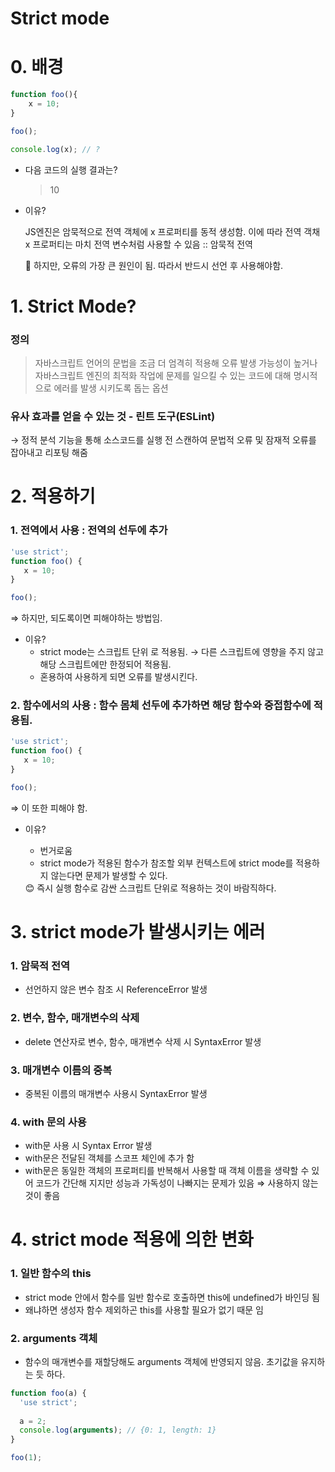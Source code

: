 # Strict mode

# 0. 배경

```jsx
function foo(){
	x = 10;
}

foo();

console.log(x); // ?
```

- 다음 코드의 실행 결과는?
    
    > 10
    > 
- 이유?
    
    JS엔진은 암묵적으로 전역 객체에 x 프로퍼티를 동적 생성함. 이에 따라 전역 객채 x 프로퍼티는 마치 전역 변수처럼 사용할 수 있음 :: 암묵적 전역
    
    <aside>
    🚨 하지만, 오류의 가장 큰 원인이 됨. 따라서 반드시 선언 후 사용해야함.
    
    </aside>
    

# 1. Strict Mode?

### 정의

> 자바스크립트 언어의 문법을 조금 더 엄격히 적용해 오류 발생 가능성이 높거나 자바스크립트 엔진의 최적화 작업에 문제를 일으킬 수 있는 코드에 대해 명시적으로 에러를 발생 시키도록 돕는 옵션
> 

### 유사 효과를 얻을 수 있는 것 - 린트 도구(ESLint)

→ 정적 분석 기능을 통해 소스코드를 실행 전 스캔하여 문법적 오류 및 잠재적 오류를 잡아내고 리포팅 해줌

# 2. 적용하기

### 1. 전역에서 사용 : 전역의 선두에 추가

```jsx
'use strict';
function foo() {
   x = 10;
}

foo();
```

⇒ 하지만, 되도록이면 피해야하는 방법임.

- 이유?
    - strict mode는 스크립트 단위 로 적용됨. → 다른 스크립트에 영향을 주지 않고 해당 스크립트에만 한정되어 적용됨.
    - 혼용하여 사용하게 되면 오류를 발생시킨다.
    

### 2. 함수에서의 사용 : 함수 몸체 선두에 추가하면 해당 함수와 중접함수에 적용됨.

```jsx
'use strict';
function foo() {
   x = 10;
}

foo();
```

⇒ 이 또한 피해야 함.

- 이유?
    - 번거로움
    - strict mode가 적용된 함수가 참조할 외부 컨텍스트에 strict mode를 적용하지 않는다면 문제가 발생할 수 있다.
    
    <aside>
    😊 즉시 실행 함수로 감싼 스크립트 단위로 적용하는 것이 바람직하다.
    
    </aside>
    

# 3. **strict mode가 발생시키는 에러**

### **1. 암묵적 전역**

- 선언하지 않은 변수 참조 시 ReferenceError 발생

### **2. 변수, 함수, 매개변수의 삭제**

- delete 연산자로 변수, 함수, 매개변수 삭제 시 SyntaxError 발생

### **3. 매개변수 이름의 중복**

- 중복된 이름의 매개변수 사용시 SyntaxError 발생

### **4. with 문의 사용**

- with문 사용 시 Syntax Error 발생
- with문은 전달된 객체를 스코프 체인에 추가 함
- with문은 동일한 객체의 프로퍼티를 반복해서 사용할 때 객체 이름을 생략할 수 있어 코드가 간단해 지지만 성능과 가독성이 나빠지는 문제가 있음 ⇒ 사용하지 않는 것이 좋음

# 4. **strict mode 적용에 의한 변화**

### **1. 일반 함수의 this**

- strict mode 안에서 함수를 일반 함수로 호출하면 this에 undefined가 바인딩 됨
- 왜냐하면 생성자 함수 제외하곤 this를 사용할 필요가 없기 때문 임

### **2. arguments 객체**

- 함수의 매개변수를 재할당해도 arguments 객체에 반영되지 않음. 초기값을 유지하는 듯 하다.

```jsx
function foo(a) {
  'use strict';
  
  a = 2;
  console.log(arguments); // {0: 1, length: 1}
}

foo(1);
```